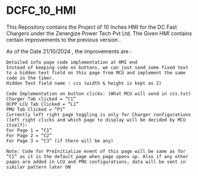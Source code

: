 # DCFC_10_HMI
This Repository contains the Project of 10 Inches HMI for the DC Fast Chargers under the Zenergize Power Tech Pvt Ltd.
The Given HMI contains certain improvements to the previous version .

As of the Date 21/10/2024 , the improvements are : 

    Detailed info page code implementation at HMI end
    Instead of keeping code on buttons, we can just send some fixed text to a hidden text field on this page from MCU and implement the same code in the timer.
    Hidden Text field name : ccs (width & height is kept as 2)

    Code Implementation on button clicks: (What MCU will send in ccs.txt)
    Charger Tab clicked = “C1”
    OCPP LCU Tab Clicked = “L1”
    PMU Tab Clicked = “P1”
    Currently left right page toggling is only for Charger configurations (left right clicks and which page to display will be decided by MCU itself):
    For Page 1 = “C1”
    For Page 2 = “C2”
    For Page 3 = “C3” (if there will be any)
    
    Note: Code for PreInitialize event of this page will be same as for “C1” as it is the default page when page opens up. Also if any other pages are added in LCU and PMU configurations, data will be sent in 
    similar pattern later ON
